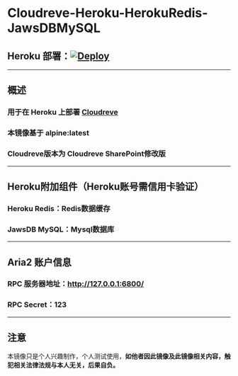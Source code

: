 # Cloudreve-Heroku-HerokuRedis-JawsDBMySQL
## Heroku 部署：[![Deploy](https://www.herokucdn.com/deploy/button.svg)](https://heroku.com/deploy)
---
## 概述
### 用于在 Heroku 上部署 [Cloudreve](https://cloudreve.org/)
### 本镜像基于 alpine:latest
### Cloudreve版本为 Cloudreve SharePoint修改版
---
## Heroku附加组件（Heroku账号需信用卡验证）
### Heroku Redis：Redis数据缓存
### JawsDB MySQL：Mysql数据库
---
## Aria2 账户信息
### RPC 服务器地址：http://127.0.0.1:6800/
### RPC Secret：123
---
## 注意
本镜像只是个人兴趣制作，个人测试使用，**如他者因此镜像及此镜像相关内容，触犯相关法律法规与本人无关，后果自负。**
